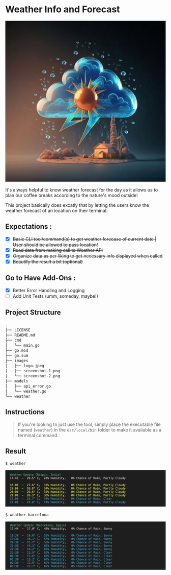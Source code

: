 # Weather Info and Forecast

![Project Logo - Weather CLI Command](/images/logo.jpeg)

It's always helpful to know weather forecast for the day as it allows us to plan our coffee breaks according to the nature's mood outside!

This project basically does excatly that by letting the users know the weather forecast of an location on their terminal.

## Expectations :

- [x] ~~Basic CLI tool/command(s) to get weather forecase of current date | User should be allowed to pass location!~~
- [x] ~~Read data from making call to Weather API~~
- [x] ~~Organize data as per liking to get necessary info displayed when called~~
- [x] ~~Beautify the result a bit (optional)~~

## Go to Have Add-Ons :

- [x] Better Error Handling and Logging
- [ ] Add Unit Tests (umm, someday, maybe!)

## Project Structure
```
.
├── LICENSE
├── README.md
├── cmd
│   └── main.go
├── go.mod
├── go.sum
├── images
│   ├── logo.jpeg
│   ├── screenshot-1.png
│   └── screenshot-2.png
├── models
│   ├── api_error.go
│   └── weather.go
└── weather
```

## Instructions

> If you're looking to just use the tool, simply place the executable file named (`weather`) in the `usr/local/bin` folder to make it available as a terminal command. 


## Result

```
$ weather
```
![Weather Info - Raipur](/images/screenshot-1.png)

```
$ weather barcelona
```
![Weather Info - Barcelona](/images/screenshot-2.png)